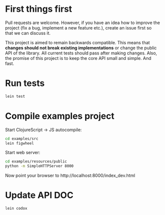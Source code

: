 # First things first

Pull requests are welcome. However, if you have an idea how to improve the project (fix a bug, implement a new feature etc.), create an issue first so that we can discuss it.

This project is aimed to remain backwards compatible. This means that **changes should not break existing implementations** or change the public API of the library. All current tests should pass after making changes. Also, the promise of this project is to keep the core API small and simple. And fast.

# Run tests

```bash
lein test
```

# Compile examples project

Start ClojureScript -> JS autocompile:

```bash
cd examples/src
lein figwheel
```

Start web server:

```bash
cd examples/resources/public
python -m SimpleHTTPServer 8000
```

Now point your browser to http://localhost:8000/index_dev.html

# Update API DOC

```bash
lein codox
```
